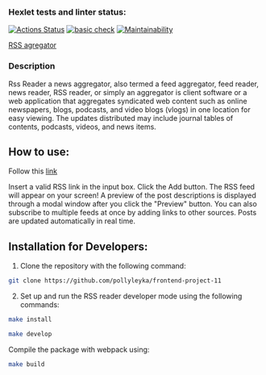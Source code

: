### Hexlet tests and linter status:
[![Actions Status](https://github.com/pollyleyka/frontend-project-11/workflows/hexlet-check/badge.svg)](https://github.com/pollyleyka/frontend-project-11/actions)
[![basic check](https://github.com/pollyleyka/frontend-project-11/actions/workflows/actions.yml/badge.svg)](https://github.com/pollyleyka/frontend-project-11/actions/workflows/actions.yml)
[![Maintainability](https://api.codeclimate.com/v1/badges/0fa0b848fbe00652c705/maintainability)](https://codeclimate.com/github/pollyleyka/frontend-project-11/maintainability)

[RSS agregator](https://frontend-project-11-murex.vercel.app)

### Description
Rss Reader a news aggregator, also termed a feed aggregator, feed reader, news reader, RSS reader, or simply an aggregator is client software or a web application that aggregates syndicated web content such as online newspapers, blogs, podcasts, and video blogs (vlogs) in one location for easy viewing. The updates distributed may include journal tables of contents, podcasts, videos, and news items.

## How to use:

Follow this [link](https://frontend-project-11-murex.vercel.app)

Insert a valid RSS link in the input box. Click the Add button. The RSS feed will appear on your screen!
A preview of the post descriptions is displayed through a modal window after you click the "Preview" button.
You can also subscribe to multiple feeds at once by adding links to other sources.
Posts are updated automatically in real time.

## Installation for Developers:

1. Clone the repository with the following command:
```sh 
git clone https://github.com/pollyleyka/frontend-project-11
```

2. Set up and run the RSS reader developer mode using the following commands:

```sh
make install
```

```sh
make develop
```
Compile the package with webpack using:

```sh
make build
```